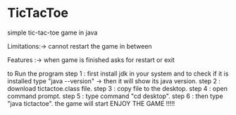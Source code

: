 # TicTacToe
simple tic-tac-toe game in java

Limitations:->  cannot restart the game in between

Features :->  when game is finished asks for restart or exit

to Run the program 
step 1 : first install jdk in your system and to check if it is installed type "java --version" -> then it will show its java version. 
step 2 : download tictactoe.class file.
step 3 : copy file to the desktop.
step 4 : open command prompt. 
step 5 : type command "cd desktop".
step 6 : then type "java tictactoe".
the game will start
ENJOY  THE  GAME  !!!!!


